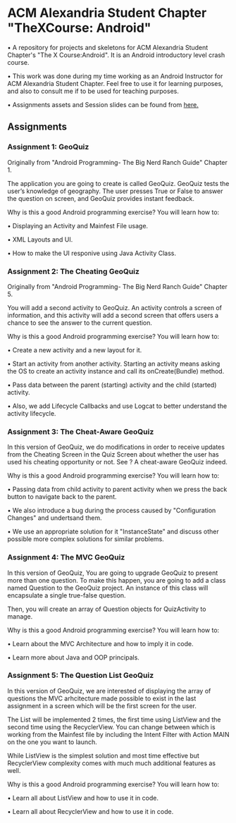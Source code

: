 # ACM Alexandria Student Chapter "TheXCourse: Android"
• A repository for projects and skeletons for ACM Alexandria Student Chapter's "The X Course:Android". It is an Android introductory level crash course. 

• This work was done during my time working as an Android Instructor for ACM Alexandria Student Chapter. Feel free to use it for learning purposes, and also to consult me if to be used for teaching purposes.

• Assignments assets and Session slides can be found from [here.](https://drive.google.com/open?id=0Bx-ZcSSpiEC0flBlWnJoTldrbFpOY1JDVXVuVVBaSVYzSnNSMk1NMFZJRF9RcHE0bzZtZ0k)

## Assignments
### Assignment 1: GeoQuiz
Originally from "Android Programming- The Big Nerd Ranch Guide" Chapter 1.

The application you are going to create is called GeoQuiz. GeoQuiz tests the user’s knowledge of
geography. The user presses True or False to answer the question on screen, and GeoQuiz provides
instant feedback.

Why is this a good Android programming exercise? You will learn how to:

• Displaying an Activity and Mainfest File usage.

• XML Layouts and UI. 

• How to make the UI responive using Java Activity Class.

### Assignment 2: The Cheating GeoQuiz
Originally from "Android Programming- The Big Nerd Ranch Guide" Chapter 5. 

You will add a second activity to GeoQuiz. An activity controls a screen of information,
and this activity will add a second screen that offers users a chance to see the answer to the current
question.

Why is this a good Android programming exercise? You will learn how to:

• Create a new activity and a new layout for it.

• Start an activity from another activity. Starting an activity means asking the OS to create an
activity instance and call its onCreate(Bundle) method.

• Pass data between the parent (starting) activity and the child (started) activity.

• Also, we add Lifecycle Callbacks and use Logcat to better understand the activity lifecycle.

### Assignment 3: The Cheat-Aware GeoQuiz
In this version of GeoQuiz, we do modifications in order to receive updates from the Cheating Screen in the Quiz Screen about whether the user has used his cheating opportunity or not. See ? A cheat-aware GeoQuiz indeed.

Why is this a good Android programming exercise? You will learn how to:

• Passing data from child activity to parent activity when we press the back button to navigate back to the parent. 

• We also introduce a bug during the process caused by "Configuration Changes" and undertsand them.

• We use an appropriate solution for it "InstanceState" and discuss other possible more complex solutions for similar problems.

### Assignment 4: The MVC GeoQuiz
In this version of GeoQuiz, You are going to upgrade GeoQuiz to present more than one question.
To make this happen, you are going to add a class named Question to the GeoQuiz project. An instance of this class will encapsulate a single true-false question. 

Then, you will create an array of Question objects for QuizActivity to manage.

Why is this a good Android programming exercise? You will learn how to:

• Learn about the MVC Architecture and how to imply it in code. 

• Learn more about Java and OOP principals.

### Assignment 5: The Question List GeoQuiz
In this version of GeoQuiz, we are interested of displaying the array of questions the MVC arhcitecture made possible to exist in the last assignment in a screen which will be the first screen for the user.

The List will be implemented 2 times, the first time using ListView and the second time using the RecyclerView. You can change between which is working from the Mainfest file by including the Intent Filter with Action MAIN on the one you want to launch.

While ListView is the simplest solution and most time effective but RecyclerView complexity comes with much much additional features as well. 

Why is this a good Android programming exercise? You will learn how to:

• Learn all about ListView and how to use it in code.

• Learn all about RecyclerView and how to use it in code.


